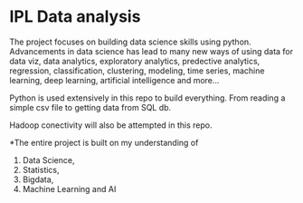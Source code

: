# IPL Data analysis

The project focuses on building data science skills using python.
Advancements in data science has lead to many new ways of using data
for data viz, data analytics, exploratory analytics, predective analytics,
regression, classification, clustering, modeling, time series, machine learning,
deep learning, artificial intelligence and more...

Python is used extensively in this repo to build everything.
From reading a simple csv file to getting data from SQL db.

Hadoop conectivity will also be attempted in this repo.

*The entire project is built on my understanding of
 1. Data Science,
 2. Statistics,
 3. Bigdata,
 4. Machine Learning and AI